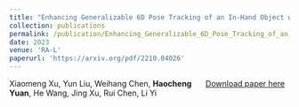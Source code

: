 ```yaml
---
title: "Enhancing Generalizable 6D Pose Tracking of an In-Hand Object with Tactile Sensing"
collection: publications
permalink: /publication/Enhancing_Generalizable_6D_Pose_Tracking_of_an_In_Hand_Object_with_Tactile_Sensing
date: 2023
venue: 'RA-L'
paperurl: 'https://arxiv.org/pdf/2210.04026'
---
```

<div class="row">   
    <!-- <div class="column" style="float:left;width:30%">    
        <img src="../images/teasers/icra_.png">  
    </div>  -->
    <div class="column" style="float:left;width:70%"> 
     	   Xiaomeng Xu, Yun Liu, Weihang Chen, <b>Haocheng Yuan</b>, He Wang, Jing Xu, Rui Chen, Li Yi<br>
    </div>

</div>

[Download paper here](http://academicpages.github.io/files/paper3.pdf)

